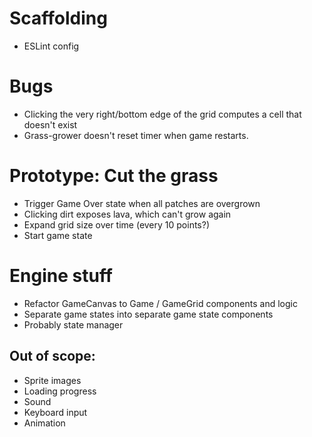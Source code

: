 # Scaffolding

- ESLint config

# Bugs

- Clicking the very right/bottom edge of the grid computes a cell that doesn't exist
- Grass-grower doesn't reset timer when game restarts.

# Prototype: Cut the grass

- Trigger Game Over state when all patches are overgrown
- Clicking dirt exposes lava, which can't grow again
- Expand grid size over time (every 10 points?)
- Start game state

# Engine stuff

- Refactor GameCanvas to Game / GameGrid components and logic
- Separate game states into separate game state components
- Probably state manager

## Out of scope:

- Sprite images
- Loading progress
- Sound
- Keyboard input
- Animation
